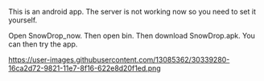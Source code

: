 


This is an android app. The server is not working now so you need to set it yourself.

Open SnowDrop_now. Then open bin. Then download SnowDrop.apk. You can then try the app.

https://user-images.githubusercontent.com/13085362/30339280-16ca2d72-9821-11e7-8f16-622e8d20f1ed.png
